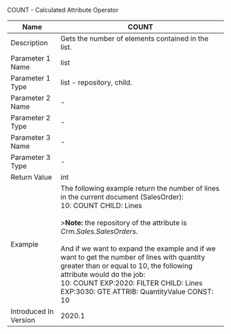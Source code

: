 COUNT - Calculated Attribute Operator  

| Name                  | COUNT                                                        |
| --------------------- | ------------------------------------------------------------ |
| Description           | Gets the number of elements contained in the list.           |
| Parameter 1 Name      | list                                                         |
| Parameter 1 Type      | list - repository, child.                                    |
| Parameter 2 Name      | -                                                            |
| Parameter 2 Type      | -                                                            |
| Parameter 3 Name      | -                                                            |
| Parameter 3 Type      | -                                                            |
| Return Value          | int                                                          |
| Example               | The following example return the number of lines in the current document (SalesOrder):<br>10: COUNT CHILD: Lines <br/><br/>>**Note:** the repository of the attribute is *Crm.Sales.SalesOrders.* <br><br/>And if we want to expand the example and if we want to get the number of  lines with quantity greater than or equal to 10, the following attribute would do the job:<br>10: COUNT EXP:2020: FILTER CHILD: Lines EXP:3030: GTE ATTRIB: QuantityValue CONST: 10 |
| Introduced In Version | 2020.1                                                       |


